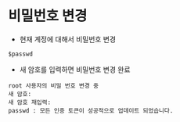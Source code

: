 # 비밀번호 변경
* 현재 계정에 대해서 비밀번호 변경

```
$passwd
```

* 새 암호를 입력하면 비밀번호 변경 완료

```
root 사용자의 비밀 번호 변경 중
새 암호:   
새 암호 재입력:
passwd : 모든 인증 토큰이 성공적으로 업데이트 되었습니다.
```

